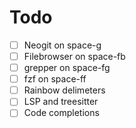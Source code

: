 # Todo

- [ ] Neogit on space-g
- [ ] Filebrowser on space-fb
- [ ] grepper on space-fg
- [ ] fzf on space-ff
- [ ] Rainbow delimeters
- [ ] LSP and treesitter
- [ ] Code completions
